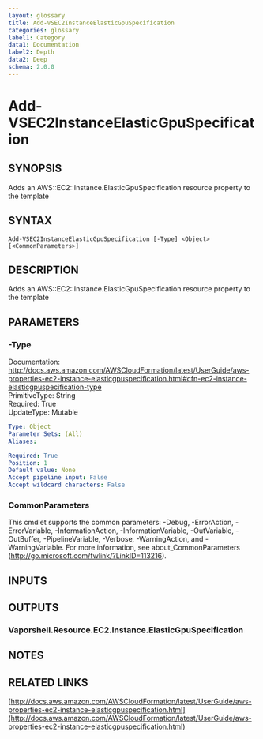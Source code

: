 ```yaml
---
layout: glossary
title: Add-VSEC2InstanceElasticGpuSpecification
categories: glossary
label1: Category
data1: Documentation
label2: Depth
data2: Deep
schema: 2.0.0
---
```


# Add-VSEC2InstanceElasticGpuSpecification

## SYNOPSIS
Adds an AWS::EC2::Instance.ElasticGpuSpecification resource property to the template

## SYNTAX

```
Add-VSEC2InstanceElasticGpuSpecification [-Type] <Object> [<CommonParameters>]
```

## DESCRIPTION
Adds an AWS::EC2::Instance.ElasticGpuSpecification resource property to the template

## PARAMETERS

### -Type
Documentation: http://docs.aws.amazon.com/AWSCloudFormation/latest/UserGuide/aws-properties-ec2-instance-elasticgpuspecification.html#cfn-ec2-instance-elasticgpuspecification-type    
PrimitiveType: String    
Required: True    
UpdateType: Mutable

```yaml
Type: Object
Parameter Sets: (All)
Aliases:

Required: True
Position: 1
Default value: None
Accept pipeline input: False
Accept wildcard characters: False
```

### CommonParameters
This cmdlet supports the common parameters: -Debug, -ErrorAction, -ErrorVariable, -InformationAction, -InformationVariable, -OutVariable, -OutBuffer, -PipelineVariable, -Verbose, -WarningAction, and -WarningVariable.
For more information, see about_CommonParameters (http://go.microsoft.com/fwlink/?LinkID=113216).

## INPUTS

## OUTPUTS

### Vaporshell.Resource.EC2.Instance.ElasticGpuSpecification

## NOTES

## RELATED LINKS

[http://docs.aws.amazon.com/AWSCloudFormation/latest/UserGuide/aws-properties-ec2-instance-elasticgpuspecification.html](http://docs.aws.amazon.com/AWSCloudFormation/latest/UserGuide/aws-properties-ec2-instance-elasticgpuspecification.html)

